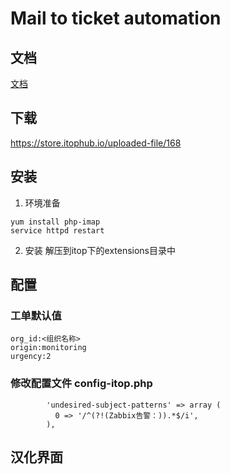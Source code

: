 # Mail to ticket automation

## 文档

[文档](https://www.itophub.io/wiki/page?id=extensions:ticket-from-email)

## 下载

https://store.itophub.io/uploaded-file/168

## 安装

1. 环境准备

```
yum install php-imap
service httpd restart
```

2. 安装
解压到itop下的extensions目录中  

## 配置

### 工单默认值
```
org_id:<组织名称> 
origin:monitoring 
urgency:2
```

### 修改配置文件 config-itop.php
```
		'undesired-subject-patterns' => array (
		  0 => '/^(?!(Zabbix告警：)).*$/i',
		),
```

## 汉化界面


